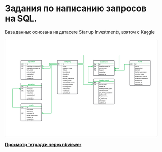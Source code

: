 # Задания по написанию запросов на SQL. 

База данных основана на датасете Startup Investments, взятом с Kaggle

![](https://raw.githubusercontent.com/sashasepp/da_projects/main/14_sql_tasks/tasks/0.png)

[**Просмотр тетрадки через nbviewer**](https://nbviewer.org/github/sashasepp/da_projects/blob/main/14_sql_tasks/14_sql_tasks.ipynb)
